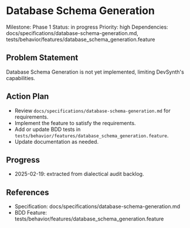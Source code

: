 # Database Schema Generation
Milestone: Phase 1
Status: in progress
Priority: high
Dependencies: docs/specifications/database-schema-generation.md, tests/behavior/features/database_schema_generation.feature

## Problem Statement
Database Schema Generation is not yet implemented, limiting DevSynth's capabilities.


## Action Plan
- Review `docs/specifications/database-schema-generation.md` for requirements.
- Implement the feature to satisfy the requirements.
- Add or update BDD tests in `tests/behavior/features/database_schema_generation.feature`.
- Update documentation as needed.

## Progress
- 2025-02-19: extracted from dialectical audit backlog.

## References
- Specification: docs/specifications/database-schema-generation.md
- BDD Feature: tests/behavior/features/database_schema_generation.feature

